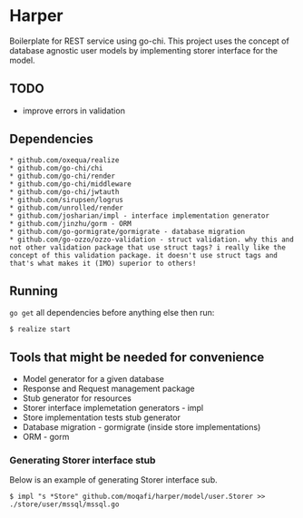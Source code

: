 # Harper 

Boilerplate for REST service using go-chi. This project uses the concept of database agnostic user models by implementing storer interface for the model. 

## TODO
* improve errors in validation

## Dependencies

	* github.com/oxequa/realize
	* github.com/go-chi/chi
	* github.com/go-chi/render
	* github.com/go-chi/middleware
	* github.com/go-chi/jwtauth
	* github.com/sirupsen/logrus
	* github.com/unrolled/render
	* github.com/josharian/impl - interface implementation generator
	* github.com/jinzhu/gorm - ORM
	* github.com/go-gormigrate/gormigrate - database migration
	* github.com/go-ozzo/ozzo-validation - struct validation. why this and not other validation package that use struct tags? i really like the concept of this validation package. it doesn't use struct tags and that's what makes it (IMO) superior to others!

## Running
`go get` all dependencies before anything else then run:
    
    $ realize start

## Tools that might be needed for convenience

* Model generator for a given database
* Response and Request management package
* Stub generator for resources
* Storer interface implemetation generators - impl
* Store implementation tests stub generator
* Database migration - gormigrate (inside store implementations)
* ORM - gorm
	
### Generating Storer interface stub
Below is an example of generating Storer interface sub. 

	$ impl "s *Store" github.com/moqafi/harper/model/user.Storer >> ./store/user/mssql/mssql.go
